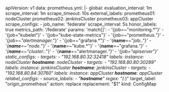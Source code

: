 apiVersion: v1
data:
  prometheus.yml: |-
    global:
      evaluation_interval: 1m
      scrape_interval: 1m
      scrape_timeout: 10s
      external_labels:
        prometheus01: nodeCluster
        prometheus02: jenkinsCluster
        prometheus03: appCluster
    scrape_configs:
    - job_name: 'federate'
      scrape_interval: 5s
      honor_labels: true
      metrics_path: '/federate'
      params:
        'match[]':
          - '{job=~"monitoring.*"}'
          - '{job="kubelet"}'
          - '{job="kube-state-metrics"}'
          - '{job=~"prometheus.*"}'
          - '{job=~"alertmanager.*"}'
          - '{job=~"grafana.*"}'
          - '{__name__=~"job:.*"}'
          - '{__name__=~"node.*"}'
          - '{__name__=~"kube.*"}'
          - '{__name__=~"grafana.*"}'
          - '{__name__=~"cluster:.*"}'
          - '{__name__=~"alertmanager.*"}'
          - '{job="apiserver"}'
      static_configs:
        - targets:
          - "192.168.80.32:32418"
          labels:
            instance: nodeCluster
            __hostname__: nodeCluster
        - targets:
          - "192.168.80.80:30289"
          labels:
            instance: jenkinsCluster
            __hostname__: jenkinsCluster
        - targets:
          - "192.168.80.84:30760"
          labels:
            instance: appCluster
            __hostname__: appCluster
      relabel_configs:
      - source_labels:
        - "__hostname__"
        regex: "(.*)"
        target_label: "origin_prometheus"
        action: replace
        replacement: "$1"
kind: ConfigMap